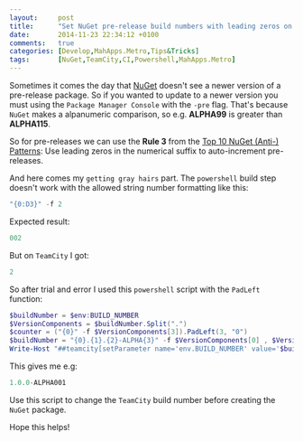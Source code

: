 ```yaml
---
layout:     post
title:      "Set NuGet pre-release build numbers with leading zeros on TeamCity"
date:       2014-11-23 22:34:12 +0100
comments:   true
categories: [Develop,MahApps.Metro,Tips&Tricks]
tags:       [NuGet,TeamCity,CI,Powershell,MahApps.Metro]
---
```


Sometimes it comes the day that [NuGet](https://www.nuget.org/) doesn't see a newer version of a pre-release package. So if you wanted to update to a newer version you must using the `Package Manager Console` with the `-pre` flag. That's because `NuGet` makes a alpanumeric comparison, so e.g. **ALPHA99** is greater than **ALPHA115**.

So for pre-releases we can use the **Rule 3** from the [Top 10 NuGet (Anti-) Patterns](https://msdn.microsoft.com/en-us/magazine/jj851071.aspx): Use leading zeros in the numerical suffix to auto-increment pre-releases.

And here comes my `getting gray hairs` part. The `powershell` build step doesn't work with the allowed string number formatting like this:

```powershell
"{0:D3}" -f 2
```

Expected result:

```powershell
002
```

But on `TeamCity` I got:

```powershell
2
```

So after trial and error I used this `powershell` script with the `PadLeft` function:

```powershell
$buildNumber = $env:BUILD_NUMBER
$VersionComponents = $buildNumber.Split(".")
$counter = ("{0}" -f $VersionComponents[3]).PadLeft(3, "0")
$buildNumber = "{0}.{1}.{2}-ALPHA{3}" -f $VersionComponents[0] , $VersionComponents[1] , $VersionComponents[2] , $counter
Write-Host "##teamcity[setParameter name='env.BUILD_NUMBER' value='$buildNumber']"
```

This gives me e.g:

```powershell
1.0.0-ALPHA001
```

Use this script to change the `TeamCity` build number before creating the `NuGet` package.

Hope this helps!
